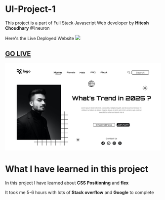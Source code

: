 # UI-Project-1

This project is a part of Full Stack Javascript Web developer by **Hitesh Choudhary** @Ineuron


Here's the Live Deployed Website ![](https://img.shields.io/badge/Project%20-1-orange)


## [GO LIVE](https://saketineuronproject1.netlify.app/)


![Screenshot](./1.png)

# What I have learned in this project

In this project I have learned about **CSS Positioning** and **flex**

It took me 5-6 hours with lots of **Stack overflow** and **Google** to complete
